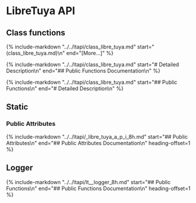 # LibreTuya API

## Class functions

{%
   include-markdown "../../ltapi/class_libre_tuya.md"
   start="(class_libre_tuya.md)\n"
   end="[More...]"
%}

{%
   include-markdown "../../ltapi/class_libre_tuya.md"
   start="# Detailed Description\n"
   end="## Public Functions Documentation\n"
%}

{%
   include-markdown "../../ltapi/class_libre_tuya.md"
   start="## Public Functions\n"
   end="# Detailed Description\n"
%}

## Static

### Public Attributes

{%
   include-markdown "../../ltapi/_libre_tuya_a_p_i_8h.md"
   start="## Public Attributes\n"
   end="## Public Attributes Documentation\n"
   heading-offset=1
%}

## Logger

{%
   include-markdown "../../ltapi/lt__logger_8h.md"
   start="## Public Functions\n"
   end="## Public Functions Documentation\n"
   heading-offset=1
%}

